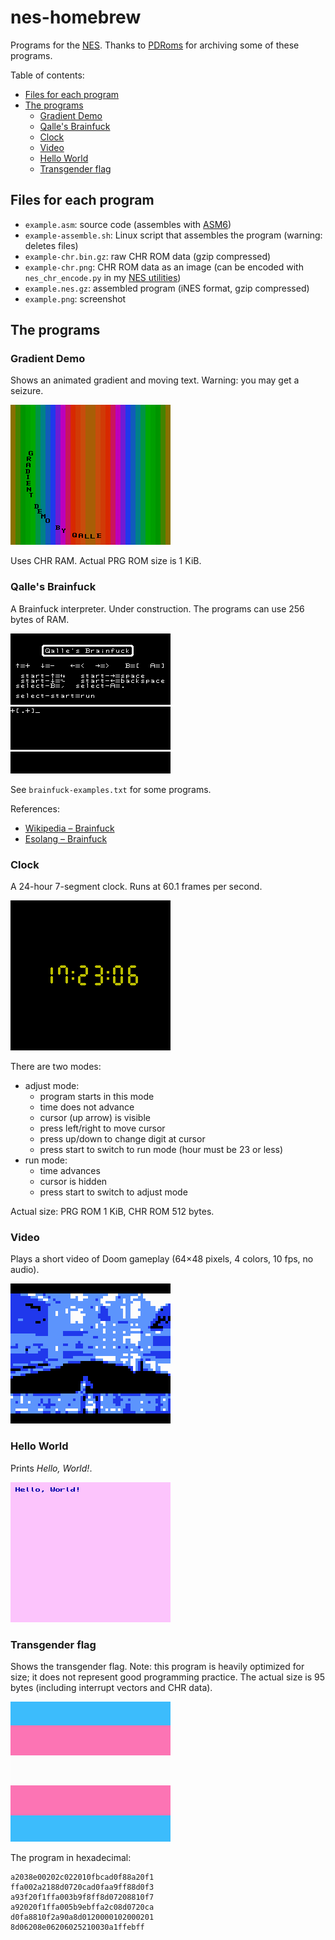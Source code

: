 # nes-homebrew

Programs for the [NES](https://en.wikipedia.org/wiki/Nintendo_Entertainment_System).
Thanks to [PDRoms](https://pdroms.de) for archiving some of these programs.

Table of contents:
* [Files for each program](#files-for-each-program)
* [The programs](#the-programs)
  * [Gradient Demo](#gradient-demo)
  * [Qalle's Brainfuck](#qalles-brainfuck)
  * [Clock](#clock)
  * [Video](#video)
  * [Hello World](#hello-world)
  * [Transgender flag](#transgender-flag)

## Files for each program

* `example.asm`: source code (assembles with [ASM6](https://www.romhacking.net/utilities/674/))
* `example-assemble.sh`: Linux script that assembles the program (warning: deletes files)
* `example-chr.bin.gz`: raw CHR ROM data (gzip compressed)
* `example-chr.png`: CHR ROM data as an image (can be encoded with `nes_chr_encode.py` in my [NES utilities](https://github.com/qalle2/nes-util))
* `example.nes.gz`: assembled program (iNES format, gzip compressed)
* `example.png`: screenshot

## The programs

### Gradient Demo
Shows an animated gradient and moving text.
Warning: you may get a seizure.

![gradient.asm](gradient.png)

Uses CHR RAM. Actual PRG ROM size is 1 KiB.

### Qalle's Brainfuck
A Brainfuck interpreter. Under construction. The programs can use 256 bytes of RAM.

![brainfuck.asm](brainfuck.png)

See `brainfuck-examples.txt` for some programs.

References:
* [Wikipedia &ndash; Brainfuck](https://en.wikipedia.org/wiki/Brainfuck)
* [Esolang &ndash; Brainfuck](https://esolangs.org/wiki/Brainfuck)

### Clock
A 24-hour 7-segment clock. Runs at 60.1 frames per second.

![clock.asm](clock.png)

There are two modes:
* adjust mode:
  * program starts in this mode
  * time does not advance
  * cursor (up arrow) is visible
  * press left/right to move cursor
  * press up/down to change digit at cursor
  * press start to switch to run mode (hour must be 23 or less)
* run mode:
  * time advances
  * cursor is hidden
  * press start to switch to adjust mode

Actual size: PRG ROM 1 KiB, CHR ROM 512 bytes.

### Video
Plays a short video of Doom gameplay (64&times;48 pixels, 4 colors, 10 fps, no audio).

![video.asm](video.png)

### Hello World
Prints *Hello, World!*.

![hello.asm](hello.png)

### Transgender flag
Shows the transgender flag.
Note: this program is heavily optimized for size; it does not represent good programming practice.
The actual size is 95 bytes (including interrupt vectors and CHR data).

![transflag.asm](transflag.png)

The program in hexadecimal:
```
a2038e00202c022010fbcad0f88a20f1
ffa002a2188d0720cad0faa9ff88d0f3
a93f20f1ffa003b9f8ff8d07208810f7
a92020f1ffa005b9ebffa2c08d0720ca
d0fa8810f2a90a8d0120000102000201
8d06208e06206025210030a1ffebff
```

